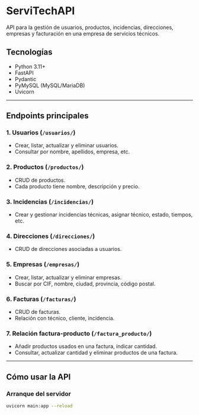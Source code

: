 # ServiTechAPI

API para la gestión de usuarios, productos, incidencias, direcciones, empresas y facturación en una empresa de servicios técnicos.

## Tecnologías
- Python 3.11+
- FastAPI
- Pydantic
- PyMySQL (MySQL/MariaDB)
- Uvicorn

---

## Endpoints principales

### 1. Usuarios (`/usuarios/`)
- Crear, listar, actualizar y eliminar usuarios.
- Consultar por nombre, apellidos, empresa, etc.

### 2. Productos (`/productos/`)
- CRUD de productos.
- Cada producto tiene nombre, descripción y precio.

### 3. Incidencias (`/incidencias/`)
- Crear y gestionar incidencias técnicas, asignar técnico, estado, tiempos, etc.

### 4. Direcciones (`/direcciones/`)
- CRUD de direcciones asociadas a usuarios.

### 5. Empresas (`/empresas/`)
- Crear, listar, actualizar y eliminar empresas.
- Buscar por CIF, nombre, ciudad, provincia, código postal.

### 6. Facturas (`/facturas/`)
- CRUD de facturas.
- Relación con técnico, cliente, incidencia.

### 7. Relación factura-producto (`/factura_producto/`)
- Añadir productos usados en una factura, indicar cantidad.
- Consultar, actualizar cantidad y eliminar productos de una factura.

---

## Cómo usar la API

### Arranque del servidor

```bash
uvicorn main:app --reload
